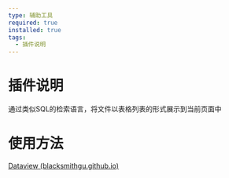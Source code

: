 ```yaml
---
type: 辅助工具
required: true
installed: true
tags:
  - 插件说明
---
```


<!--
type: 插件类型 [功能增强，辅助工具]
required: 是否必须
installed: 是否安装
-->

# 插件说明

通过类似SQL的检索语言，将文件以表格列表的形式展示到当前页面中

# 使用方法

[Dataview (blacksmithgu.github.io)](https://blacksmithgu.github.io/obsidian-dataview/)